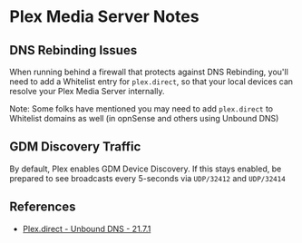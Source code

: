 # Plex Media Server Notes

## DNS Rebinding Issues

When running behind a firewall that protects against DNS Rebinding, you'll need to add a Whitelist entry for `plex.direct`, so that your local devices can resolve your Plex Media Server internally.

Note: Some folks have mentioned you may need to add `plex.direct` to Whitelist domains as well (in opnSense and others using Unbound DNS)

## GDM Discovery Traffic

By default, Plex enables GDM Device Discovery. If this stays enabled, be prepared to see broadcasts every 5-seconds via `UDP/32412` and `UDP/32414`

## References

* [Plex.direct - Unbound DNS - 21.7.1](https://forum.opnsense.org/index.php?topic=24349.0)
